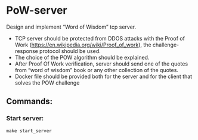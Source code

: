 # PoW-server

Design and implement “Word of Wisdom” tcp server.
* TCP server should be protected from DDOS attacks with the Proof of Work (https://en.wikipedia.org/wiki/Proof_of_work),
the challenge-response protocol should be used.
* The choice of the POW algorithm should be explained.
* After Proof Of Work verification, server should send one of the quotes from “word of wisdom” book or any other
collection of the quotes.
* Docker file should be provided both for the server and for the client that solves the POW challenge

## Commands:

### Start server:

    make start_server